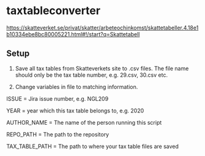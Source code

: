 # taxtableconverter

https://skatteverket.se/privat/skatter/arbeteochinkomst/skattetabeller.4.18e1b10334ebe8bc80005221.html#!/start?q=Skattetabell

## Setup 
1. Save all tax tables from Skatteverkets site to .csv files. 
The file name should only be the tax table number, e.g. 29.csv, 30.csv etc.

2. Change variables in file to matching information.

ISSUE = Jira issue number, e.g. NGL209

YEAR = year which this tax table belongs to, e.g. 2020

AUTHOR_NAME = The name of the person running this script

REPO_PATH = The path to the repository

TAX_TABLE_PATH = The path to where your tax table files are saved
